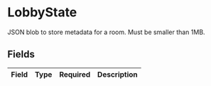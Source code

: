 # LobbyState

JSON blob to store metadata for a room. Must be smaller than 1MB.


## Fields

| Field       | Type        | Required    | Description |
| ----------- | ----------- | ----------- | ----------- |